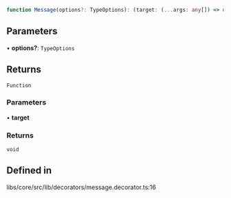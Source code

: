 ```ts
function Message(options?: TypeOptions): (target: (...args: any[]) => object) => void
```

## Parameters

• **options?**: `TypeOptions`

## Returns

`Function`

### Parameters

• **target**

### Returns

`void`

## Defined in

libs/core/src/lib/decorators/message.decorator.ts:16
